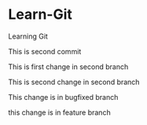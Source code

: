 # Learn-Git
Learning Git

This is second commit

This is first change in second branch

This is second change in second branch

This change is in bugfixed branch

this change is in feature branch

